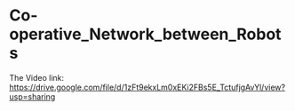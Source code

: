 # Co-operative_Network_between_Robots

The Video link: https://drive.google.com/file/d/1zFt9ekxLm0xEKi2FBs5E_TctufjgAvYl/view?usp=sharing
